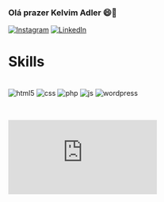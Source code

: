 ### Olá prazer Kelvim Adler 😄🚀 



[![Instagram](https://img.shields.io/badge/Instagram-E4405F?style=for-the-badge&logo=instagram&logoColor=white)](https://instagram.com/kelvimadler)
[![LinkedIn](https://img.shields.io/badge/linkedin-836FFF?style=for-the-badge&logo=linkedin&logoColor=white)](https://br.linkedin.com/in/kelvimadler)



# Skills
<br>
<div style="display: inline_block">
  <img align="center" alt="html5" src="https://img.shields.io/badge/HTML5-E34F26?style=for-the-badge&logo=html5&logoColor=white" />
  <img align="center" alt="css" src="https://img.shields.io/badge/CSS3-1572B6?style=for-the-badge&logo=css3&logoColor=white" />
  <img align="center" alt="php" src="https://img.shields.io/badge/PHP-BF40BF?style=for-the-badge&logo=php&logoColor=white">
  <img align="center" alt="js" src="https://img.shields.io/badge/JavaScript-F7DF1E?style=for-the-badge&logo=javascript&logoColor=black" />
   <img align="center" alt="wordpress" src="https://img.shields.io/badge/Wordpress-21759B?style=for-the-badge&logo=wordpress&logoColor=white">
</div>
<br/>


##

![Snake animation](https://assets3.lottiefiles.com/private_files/lf30_WdTEui.json)

